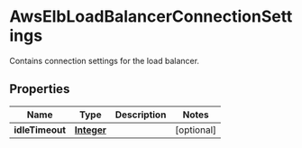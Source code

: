 

# AwsElbLoadBalancerConnectionSettings

Contains connection settings for the load balancer.

## Properties

| Name | Type | Description | Notes |
|------------ | ------------- | ------------- | -------------|
|**idleTimeout** | [**Integer**](Integer.md) |  |  [optional] |




